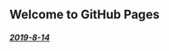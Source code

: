 ## Welcome to GitHub Pages



##### [2019-8-14](https://github.com/pancraslv/pancraslv.github.io/blob/master/file/hello_blog.md)

